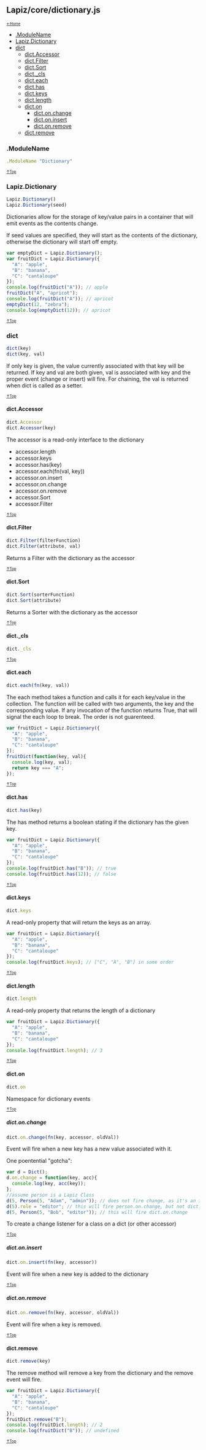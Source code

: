 ## Lapiz/core/dictionary.js<a name="__top"></a>

<sub><sup>[&larr;Home](index.md)</sup></sub>

* [.ModuleName](#.ModuleName)
* [Lapiz.Dictionary](#Lapiz.Dictionary)
* [dict](#dict)
  * [dict.Accessor](#dict.Accessor)
  * [dict.Filter](#dict.Filter)
  * [dict.Sort](#dict.Sort)
  * [dict._cls](#dict._cls)
  * [dict.each](#dict.each)
  * [dict.has](#dict.has)
  * [dict.keys](#dict.keys)
  * [dict.length](#dict.length)
  * [dict.on](#dict.on)
    * [dict.on.change](#dict.on.change)
    * [dict.on.insert](#dict.on.insert)
    * [dict.on.remove](#dict.on.remove)
  * [dict.remove](#dict.remove)

### <a name='.ModuleName'></a>.ModuleName
```javascript
.ModuleName "Dictionary"
```

<sub><sup>[&uarr;Top](#__top)</sup></sub>
### <a name='Lapiz.Dictionary'></a>Lapiz.Dictionary
```javascript
Lapiz.Dictionary()
Lapiz.Dictionary(seed)
```
Dictionaries allow for the storage of key/value pairs in a container that
will emit events as the contents change.

If seed values are specified, they will start as the contents of the
dictionary, otherwise the dictionary will start off empty.
```javascript
var emptyDict = Lapiz.Dictionary();
var fruitDict = Lapiz.Dictionary({
  "A": "apple",
  "B": "banana",
  "C": "cantaloupe"
});
console.log(fruitDict("A")); // apple
fruitDict("A", "apricot");
console.log(fruitDict("A")); // apricot
emptyDict(12, "zebra");
console.log(emptyDict(12)); // apricot
```

<sub><sup>[&uarr;Top](#__top)</sup></sub>
### <a name='dict'></a>dict
```javascript
dict(key)
dict(key, val)
```
If only key is given, the value currently associated with that key will
be returned. If key and val are both given, val is associated with key
and the proper event (change or insert) will fire. For chaining, the
val is returned when dict is called as a setter.

<sub><sup>[&uarr;Top](#__top)</sup></sub>
#### <a name='dict.Accessor'></a>dict.Accessor
```javascript
dict.Accessor
dict.Accessor(key)
```
The accessor is a read-only interface to the dictionary

* accessor.length
* accessor.keys
* accessor.has(key)
* accessor.each(fn(val, key))
* accessor.on.insert
* accessor.on.change
* accessor.on.remove
* accessor.Sort
* accessor.Filter

<sub><sup>[&uarr;Top](#__top)</sup></sub>
#### <a name='dict.Filter'></a>dict.Filter
```javascript
dict.Filter(filterFunction)
dict.Filter(attribute, val)
```
Returns a Filter with the dictionary as the accessor

<sub><sup>[&uarr;Top](#__top)</sup></sub>
#### <a name='dict.Sort'></a>dict.Sort
```javascript
dict.Sort(sorterFunction)
dict.Sort(attribute)
```
Returns a Sorter with the dictionary as the accessor

<sub><sup>[&uarr;Top](#__top)</sup></sub>
#### <a name='dict._cls'></a>dict._cls
```javascript
dict._cls
```

<sub><sup>[&uarr;Top](#__top)</sup></sub>
#### <a name='dict.each'></a>dict.each
```javascript
dict.each(fn(key, val))
```
The each method takes a function and calls it for each key/value in the
collection. The function will be called with two arguments, the key and
the corresponding value. If any invocation of the function returns True,
that will signal the each loop to break. The order is not guarenteed.
```javascript
var fruitDict = Lapiz.Dictionary({
  "A": "apple",
  "B": "banana",
  "C": "cantaloupe"
});
fruitDict(function(key, val){
  console.log(key, val);
  return key === "A";
});
```

<sub><sup>[&uarr;Top](#__top)</sup></sub>
#### <a name='dict.has'></a>dict.has
```javascript
dict.has(key)
```
The has method returns a boolean stating if the dictionary has the given
key.
```javascript
var fruitDict = Lapiz.Dictionary({
  "A": "apple",
  "B": "banana",
  "C": "cantaloupe"
});
console.log(fruitDict.has("B")); // true
console.log(fruitDict.has(12)); // false
```

<sub><sup>[&uarr;Top](#__top)</sup></sub>
#### <a name='dict.keys'></a>dict.keys
```javascript
dict.keys
```
A read-only property that will return the keys as an array.
```javascript
var fruitDict = Lapiz.Dictionary({
  "A": "apple",
  "B": "banana",
  "C": "cantaloupe"
});
console.log(fruitDict.keys); // ["C", "A", "B"] in some order
```

<sub><sup>[&uarr;Top](#__top)</sup></sub>
#### <a name='dict.length'></a>dict.length
```javascript
dict.length
```
A read-only property that returns the length of a dictionary
```javascript
var fruitDict = Lapiz.Dictionary({
  "A": "apple",
  "B": "banana",
  "C": "cantaloupe"
});
console.log(fruitDict.length); // 3
```

<sub><sup>[&uarr;Top](#__top)</sup></sub>
#### <a name='dict.on'></a>dict.on
```javascript
dict.on
```
Namespace for dictionary events

<sub><sup>[&uarr;Top](#__top)</sup></sub>
##### <a name='dict.on.change'></a>dict.on.change
```javascript
dict.on.change(fn(key, accessor, oldVal))
```
Event will fire when a new key has a new value associated with it.

One poentential "gotcha":
```javascript
var d = Dict();
d.on.change = function(key, acc){
  console.log(key, acc(key));
};
//assume person is a Lapiz Class
d(5, Person(5, "Adam", "admin")); // does not fire change, as it's an insert
d(5).role = "editor"; // this will fire person.on.change, but not dict.on.change
d(5, Person(5, "Bob", "editor")); // this will fire dict.on.change
```
To create a change listener for a class on a dict (or other accessor)

<sub><sup>[&uarr;Top](#__top)</sup></sub>
##### <a name='dict.on.insert'></a>dict.on.insert
```javascript
dict.on.insert(fn(key, accessor))
```
Event will fire when a new key is added to the dictionary

<sub><sup>[&uarr;Top](#__top)</sup></sub>
##### <a name='dict.on.remove'></a>dict.on.remove
```javascript
dict.on.remove(fn(key, accessor, oldVal))
```
Event will fire when a key is removed.

<sub><sup>[&uarr;Top](#__top)</sup></sub>
#### <a name='dict.remove'></a>dict.remove
```javascript
dict.remove(key)
```
The remove method will remove a key from the dictionary and the remove
event will fire.
```javascript
var fruitDict = Lapiz.Dictionary({
  "A": "apple",
  "B": "banana",
  "C": "cantaloupe"
});
fruitDict.remove("B");
console.log(fruitDict.length); // 2
console.log(fruitDict("B")); // undefined
```

<sub><sup>[&uarr;Top](#__top)</sup></sub>